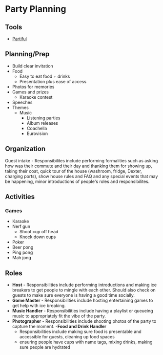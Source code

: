 # Party Planning

## Tools

- [Partiful](https://partiful.com/events)

## Planning/Prep

- Build clear invitation
- Food
  - Easy to eat food + drinks
  - Presentation plus ease of access
- Photos for memories
- Games and prizes
  - Karaoke contest
- Speeches
- Themes
  - Music
    - Listening parties
    - Album releases
    - Coachella
    - Eurovision

## Organization

Guest intake - Responsibilites include performing formalities such as asking how was their commute and their day and thanking them for showing up, taking their coat, quick tour of the house (washroom, fridge, Dexter, charging ports), show house rules and FAQ and any special events that may be happening, minor introductions of people's roles and responsibilites.

## Activities

### Games

- Karaoke
- Nerf gun
  - Shoot cup off head
  - Knock down cups
- Poker
- Beer pong
- Ping pong
- Mah jong

## Roles

- **Host** - Responsibilities include performing introductions and making ice breakers to get people to mingle with each other. Should also check on guests to make sure everyone is having a good time socially.
- **Game Master** - Responsibilities include hosting entertaining games to get help with ice breaking.
- **Music Handler** - Responsibilities include having a playlist or queueing music to appropriately fit the vibe of the party.
- **Photographer** - Responsibilities include shooting photos of the party to capture the moment. -**Food and Drink Handler**
  - Responsibilities include making sure food is presentable and accessible for guests, cleaning up food spaces
  - ensuring people have cups with name tags, mixing drinks, making sure people are hydrated
